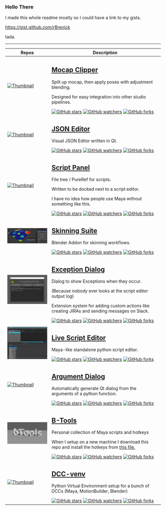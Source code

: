 ### Hello There

I made this whole readme mostly so I could have a link to my gists.

https://gist.github.com/rBrenick

tada.

<hr>


 
<table>
  <thead>
    <tr>
    <th>Repos</th>
    <th>Description</th>
    </tr>
  </thead>
  <tbody>
    <tr>
      <td>
        <a href="https://github.com/rBrenick/mocap-clipper"><img src="https://github.com/rBrenick/mocap-clipper/blob/main/docs/header_image.png" alt="Thumbnail" width="200px"></a>
      </td>
      <td>
        <h2><a href="https://github.com/rBrenick/mocap-clipper">Mocap Clipper</a></h2>
        <p>Split up mocap, then apply poses with adjustment blending.</p>
        <p>Designed for easy integration into other studio pipelines.</p>
        <a href="https://github.com/rBrenick/mocap-clipper/stargazers"><img alt="GitHub stars" src="https://img.shields.io/github/stars/rBrenick/mocap-clipper"></a>
        <a href="https://github.com/rBrenick/mocap-clipper/watchers"><img alt="GitHub watchers" src="https://img.shields.io/github/watchers/rBrenick/mocap-clipper"></a>
        <a href="https://github.com/rBrenick/mocap-clipper/network"><img alt="GitHub forks" src="https://img.shields.io/github/forks/rBrenick/mocap-clipper"></a>
      </td>
    </tr>
    <tr>
      <td>
        <a href="https://github.com/rBrenick/json-editor"><img src="https://github.com/rBrenick/json-editor/raw/master/docs/header_image.png" alt="Thumbnail" width="200px"></a>
      </td>
      <td>
        <h2><a href="https://github.com/rBrenick/json-editor">JSON Editor</a></h2>
        <p>Visual JSON Editor written in Qt.</p>
        <a href="https://github.com/rBrenick/json-editor/stargazers"><img alt="GitHub stars" src="https://img.shields.io/github/stars/rBrenick/json-editor"></a>
        <a href="https://github.com/rBrenick/json-editor/watchers"><img alt="GitHub watchers" src="https://img.shields.io/github/watchers/rBrenick/json-editor"></a>
        <a href="https://github.com/rBrenick/json-editor/network"><img alt="GitHub forks" src="https://img.shields.io/github/forks/rBrenick/json-editor"></a>
      </td>
    </tr>
    <tr>
      <td>
        <a href="https://github.com/rBrenick/script-panel"><img src="https://github.com/rBrenick/script-panel/blob/main/docs/header_image.png" alt="Thumbnail" width="200px"></a>
      </td>
      <td>
        <h2><a href="https://github.com/rBrenick/script-panel">Script Panel</a></h2>
        <p>File tree / PureRef for scripts.</p>
        <p>Written to be docked next to a script editor.</p>
        <p>I have no idea how people use Maya without something like this.</p>
        <a href="https://github.com/rBrenick/script-panel/stargazers"><img alt="GitHub stars" src="https://img.shields.io/github/stars/rBrenick/script-panel"></a>
        <a href="https://github.com/rBrenick/script-panel/watchers"><img alt="GitHub watchers" src="https://img.shields.io/github/watchers/rBrenick/script-panel"></a>
        <a href="https://github.com/rBrenick/script-panel/network"><img alt="GitHub forks" src="https://img.shields.io/github/forks/rBrenick/script-panel"></a>
      </td>
    </tr>
    <tr>
      <td>
        <a href="https://github.com/rBrenick/skinning-suite"><img src="https://github.com/rBrenick/skinning-suite/blob/main/docs/header_image.png" alt="Thumbnail" width="200px"></a>
      </td>
      <td>
        <h2><a href="https://github.com/rBrenick/skinning-suite">Skinning Suite</a></h2>
        <p>Blender Addon for skinning workflows.</p>
        <a href="https://github.com/rBrenick/skinning-suite/stargazers"><img alt="GitHub stars" src="https://img.shields.io/github/stars/rBrenick/skinning-suite"></a>
        <a href="https://github.com/rBrenick/skinning-suite/watchers"><img alt="GitHub watchers" src="https://img.shields.io/github/watchers/rBrenick/skinning-suite"></a>
        <a href="https://github.com/rBrenick/skinning-suite/network"><img alt="GitHub forks" src="https://img.shields.io/github/forks/rBrenick/skinning-suite"></a>
      </td>
    </tr>
   <tr>
      <td>
        <a href="https://github.com/rBrenick/exception-dialog"><img src="https://github.com/rBrenick/exception-dialog/blob/main/docs/header_image.png" alt="Thumbnail" width="200px"></a>
      </td>
      <td>
        <h2><a href="https://github.com/rBrenick/exception-dialog">Exception Dialog</a></h2>
        <p>Dialog to show Exceptions when they occur.</p>
        <p>(Because nobody ever looks at the script editor output log)</p>
        <p>Extension system for adding custom actions like creating JIRAs and sending messages on Slack.</p>
        <a href="https://github.com/rBrenick/exception-dialog/stargazers"><img alt="GitHub stars" src="https://img.shields.io/github/stars/rBrenick/exception-dialog"></a>
        <a href="https://github.com/rBrenick/exception-dialog/watchers"><img alt="GitHub watchers" src="https://img.shields.io/github/watchers/rBrenick/exception-dialog"></a>
        <a href="https://github.com/rBrenick/exception-dialog/network"><img alt="GitHub forks" src="https://img.shields.io/github/forks/rBrenick/exception-dialog"></a>
      </td>
    </tr>
    <tr>
     <td>
        <a href="https://github.com/rBrenick/live-script-editor"><img src="https://github.com/rBrenick/live-script-editor/raw/master/docs/tool_screenshot.png" alt="Thumbnail" width="200px"></a>
      </td>
      <td>
        <h2><a href="https://github.com/rBrenick/live-script-editor">Live Script Editor</a></h2>
        <p>Maya-like standalone python script editor.</p>
        <a href="https://github.com/rBrenick/live-script-editor/stargazers"><img alt="GitHub stars" src="https://img.shields.io/github/stars/rBrenick/live-script-editor"></a>
        <a href="https://github.com/rBrenick/live-script-editor/watchers"><img alt="GitHub watchers" src="https://img.shields.io/github/watchers/rBrenick/live-script-editor"></a>
        <a href="https://github.com/rBrenick/live-script-editor/network"><img alt="GitHub forks" src="https://img.shields.io/github/forks/rBrenick/live-script-editor"></a>
      </td>
    </tr>
    <tr>
      <td>
        <a href="https://github.com/rBrenick/argument-dialog"><img src="https://github.com/rBrenick/argument-dialog/raw/master/docs/tool_screenshot.png" alt="Thumbnail" width="200px"></a>
      </td>
      <td>
        <h2><a href="https://github.com/rBrenick/argument-dialog">Argument Dialog</a></h2>
        <p>Automatically generate Qt dialog from the arguments of a python function.</p>
        <a href="https://github.com/rBrenick/argument-dialog/stargazers"><img alt="GitHub stars" src="https://img.shields.io/github/stars/rBrenick/argument-dialog"></a>
        <a href="https://github.com/rBrenick/argument-dialog/watchers"><img alt="GitHub watchers" src="https://img.shields.io/github/watchers/rBrenick/argument-dialog"></a>
        <a href="https://github.com/rBrenick/argument-dialog/network"><img alt="GitHub forks" src="https://img.shields.io/github/forks/rBrenick/argument-dialog"></a>
      </td>
    </tr>
    <tr>
      <td>
        <a href="https://github.com/rBrenick/b-tools"><img src="https://github.com/rBrenick/b-tools/raw/master/docs/header_image.png" alt="Thumbnail" width="200px"></a>
      </td>
      <td>
        <h2><a href="https://github.com/rBrenick/b-tools">B-Tools</a></h2>
        <p>Personal collection of Maya scripts and hotkeys</p>
        <p>When I setup on a new machine I download this repo and install the hotkeys from <a href="https://github.com/rBrenick/b-tools/blob/master/b_tools/utilities/hotkeys.py">this file.</a></p>
        <a href="https://github.com/rBrenick/b-tools/stargazers"><img alt="GitHub stars" src="https://img.shields.io/github/stars/rBrenick/b-tools"></a>
        <a href="https://github.com/rBrenick/b-tools/watchers"><img alt="GitHub watchers" src="https://img.shields.io/github/watchers/rBrenick/b-tools"></a>
        <a href="https://github.com/rBrenick/b-tools/network"><img alt="GitHub forks" src="https://img.shields.io/github/forks/rBrenick/b-tools"></a>
      </td>
    </tr>
    <tr>
      <td>
        <a href="https://github.com/rBrenick/dcc-venv"><img src="https://github.com/rBrenick/dcc-venv/blob/master/docs/header_image.png" alt="Thumbnail" width="200px"></a>
      </td>
      <td>
        <h2><a href="https://github.com/rBrenick/dcc-venv">DCC-venv </a></h2>
        <p>Python Virtual Environment setup for a bunch of DCCs (Maya, MotionBuilder, Blender)</p>
        <a href="https://github.com/rBrenick/dcc-venv/stargazers"><img alt="GitHub stars" src="https://img.shields.io/github/stars/rBrenick/dcc-venv"></a>
        <a href="https://github.com/rBrenick/dcc-venv/watchers"><img alt="GitHub watchers" src="https://img.shields.io/github/watchers/rBrenick/dcc-venv"></a>
        <a href="https://github.com/rBrenick/dcc-venv/network"><img alt="GitHub forks" src="https://img.shields.io/github/forks/rBrenick/dcc-venv"></a>
      </td>
    </tr>
  </tbody>
</table>

<!--
🖥📃📮📁

**rBrenick/rBrenick** is a ✨ _special_ ✨ repository because its `README.md` (this file) appears on your GitHub profile.

Here are some ideas to get you started:

- 🔭 I’m currently working on ...
- 🌱 I’m currently learning ...
- 👯 I’m looking to collaborate on ...
- 🤔 I’m looking for help with ...
- 💬 Ask me about ...
- 📫 How to reach me: ...
- 😄 Pronouns: ...
- ⚡ Fun fact: ...
-->
